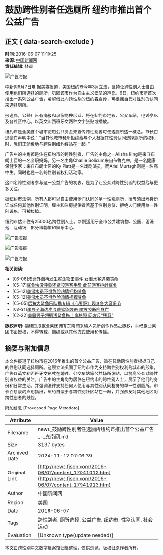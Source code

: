 # 鼓励跨性别者任选厕所 纽约市推出首个公益广告

## 正文 { data-search-exclude }


**时间**: 2016-06-07 11:10:25  
**来源**: [中国新闻网](http://www.chinanews.com/gj/2016/06-07/7896863.shtml)  
**责任编辑**: 林晨

![广告海报](../../Outreach/19331.files/cont20131106_03.gif)

中新网6月7日电 据美媒报道，美国纽约市今年3月立法，坚持让跨性别人士自由使用他们所选择的厕所，巩固该市作为自由主义堡垒的声誉。6日，纽约市府首次推出一系列公益广告，希望借此向跨性别的纽约客宣传，可根据自己对性别的认同来选择厕所。

报道称，公益广告有海报和录像两种形式，将在纽约市地铁，公交车站，电话亭以及各社区中心，以英文和西班牙文两种文字张贴或播放。

纽约市是全美首个城市使用公共资金来宣传跨性别者可任选厕所这一概念。市长百思豪在声明中说：“当其他城市和州拒绝给与个人根据其性别认同选择厕所的权利时，我们正骄傲地与跨性别纽约客站在一起。”

广告中的主角都是住在纽约市的跨性别者，广告的主角之一Alisha King是来自布朗士区的一名全职妈妈，另一名主角Charlie Solidum来自布鲁克林，是一名健康保健专家；来自布朗士区的Ky Platt是一名戏剧演员，而Ariel Murtagh则是一名高中生，同时也是一名跨性别者权利活动家。

这四名跨性别者参与这一公益广告的初衷，是为了让公众对跨性别者的权益给与更多关注。

据纽约市法例，所有人都可以自由使用他们认同的单一性别厕所，而毋须出示身份证或任何其他性别证明。雇主和住房提供者若基于性别身份，拒绝人们使用单一性别设施，可被检控。

纽约市估计住有25000名跨性别人士。新例适用于全市公共建筑物、公园、游泳池、运动场、部分博物馆和娱乐中心。

![广告海报](../../Outreach/19331.files/cont20131106_15.gif)

![广告海报](../../Outreach/19331.files/cont20131106_19.gif)

![广告海报](../../Outreach/19331.files/cont20131106_21.gif)

**相关阅读**:

- [06-06][澳洲外海再发生鲨鱼攻击事件 女潜水客遇袭丧命](../06/content_17934780.htm)
- [05-17][鲨鱼快没呼吸还紧咬游客手臂 此前游客挑衅鲨鱼](../../2016-05/17/content_17823868.htm)
- [05-12][美潜水员不惧危险热情拥抱鲨鱼](http://usa.fjsen.com/2016-05/12/content_17797177.htm)
- [05-12][美潜水员不惧危险热情抚摸鲨鱼](http://xm.fjsen.com/2016-05/12/content_17796452.htm)
- [05-05][后海大鲨鱼乐队携专辑《心要野》现身各大音乐节](../../2016-05/05/content_17760652.htm)
- [03-31][澳男子海边冲浪遭鲨鱼袭击 腿被咬断险身亡](../../2016-03/31/content_17582111.htm)
- [02-22][美国男子将搁浅鲨鱼拖上岸拍照 网友斥“残忍”](../../2016-02/22/content_17380752.htm)

**版权声明**: 福建日报报业集团拥有东南网采编人员所创作作品之版权，未经报业集团书面授权，不得转载、摘编或以其他方式使用和传播。

## 摘要与附加信息

<!-- tcd_abstract -->
本文件报道了纽约市在2016年推出的首个公益广告，旨在鼓励跨性别者根据自己的性别认同选择厕所。这项立法巩固了纽约市作为支持跨性别权利的城市的形象，广告以英文和西班牙文形式在地铁、公交车站等公共场所张贴，以提高公众对跨性别者权益的关注。广告中的主角均为居住在纽约市的跨性别人士，展示了他们的身份和日常生活，并强调法律支持任何人使用与其性别认同相符的单一性别厕所。市长百思豪的声明指出，纽约自豪于与跨性别社区站在一起，并强烈反对其他地区对跨性别者的歧视。
<!-- tcd_abstract_end -->

附加信息 [Processed Page Metadata]

| Attribute       | Value                                  |
|-----------------|----------------------------------------|
| Filename        | news_鼓励跨性别者任选厕所纽约市推出首个公益广告_-_东南网.md                             |
| Size            | 3137 bytes                           |
| Archived Date   | 2024-11-12 07:06:39                             |
| Original Link   | [http://news.fjsen.com/2016-06/07/content_17941913.htm](http://news.fjsen.com/2016-06/07/content_17941913.htm)                       |
| Author          | 中国新闻网                               |
| Region          | 美国                               |
| Date            | 2016-06-07                                 |
| Tags            | 跨性别者, 厕所选择, 公益广告, 纽约市, 性别认同, 社会运动                                 |
| Evaluation            | [Unknown type(update needed)]                                 |
<!-- tcd_table_end -->

本文由跨性别中文数字档案馆归档整理，仅供浏览。版权归原作者所有。
